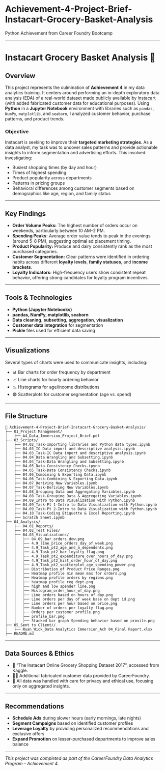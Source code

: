 # Achievement-4-Project-Brief-Instacart-Grocery-Basket-Analysis
Python Achievement from Career Foundry Bootcamp

---

# Instacart Grocery Basket Analysis 🛒

## Overview

This project represents the culmination of **Achievement 4** in my data analytics training. It centers around performing an in-depth exploratory data analysis (EDA) of a real-world dataset made publicly available by [Instacart](https://www.instacart.com/datasets/grocery-shopping-2017) (with added fabricated customer data for educational purposes). Using **Python** in a **Jupyter Notebook** environment with libraries such as `pandas`, `NumPy`, `matplotlib`, and `seaborn`, I analyzed customer behavior, purchase patterns, and product trends.

### Objective

Instacart is seeking to improve their **targeted marketing strategies**. As a data analyst, my task was to uncover sales patterns and provide actionable insights to inform segmentation and advertising efforts. This involved investigating:

- Busiest shopping times (by day and hour)
- Times of highest spending
- Product popularity across departments
- Patterns in pricing groups
- Behavioral differences among customer segments based on demographics like age, region, and family status

---

## Key Findings

- **Order Volume Peaks:** The highest number of orders occur on weekends, particularly between 10 AM–2 PM.
- **Spending Peaks:** Average order value tends to peak in the evenings (around 5–8 PM), suggesting optimal ad placement timing.
- **Product Popularity:** Produce and dairy consistently rank as the most purchased categories.
- **Customer Segmentation:** Clear patterns were identified in ordering habits across different **loyalty levels**, **family statuses**, and **income brackets**.
- **Loyalty Indicators:** High-frequency users show consistent repeat behavior, offering strong candidates for loyalty program incentives.

---

## Tools & Technologies

- **Python (Jupyter Notebooks)**
- **pandas, NumPy, matplotlib, seaborn**
- **Data cleaning**, **subsetting**, **aggregation**, **visualization**
- **Customer data integration** for segmentation
- **Pickle** files used for efficient data saving

---

## Visualizations

Several types of charts were used to communicate insights, including:

- 📊 Bar charts for order frequency by department
- 📈 Line charts for hourly ordering behavior
- 📉 Histograms for age/income distributions
- 🟣 Scatterplots for customer segmentation (age vs. spend)

---

## File Structure

```
📁 Achievement-4-Project-Brief-Instacart-Grocery-Basket-Analysis/
├── 01_Project Management/
│   ├── A4_Data_Immersion_Project_Brief.pdf
├── 03_Scripts/
│   ├── 04.02_Task-Importing libraries and Python data types.ipynb
│   ├── 04.03_IC Data import and descriptive analysis.ipynb
│   ├── 04.03_Task-IC Data import and descriptive analysis.ipynb
│   ├── 04.04_Data Wrangling and Subsetting.ipynb
│   ├── 04.04_Task-Data Wrangling and Subsetting.ipynb
│   ├── 04.05_Data Consistency Checks.ipynb
│   ├── 04.05_Task-Data Consistency Checks.ipynb
│   ├── 04.06_Combining & Exporting Data.ipynb
│   ├── 04.06_Task-Combining & Exporting Data.ipynb
│   ├── 04.07_Deriving New Variables.ipynb
│   ├── 04.07_Task-Deriving New Variables.ipynb
│   ├── 04.08_Grouping Data and Aggregating Variables.ipynb
│   ├── 04.08_Task-Grouping Data & Aggregating Variables.ipynb
│   ├── 04.09_Intro to Data Visualization with Python.ipynb
│   ├── 04.09_Task-Pt 1-Intro to Data Visualization with Python.ipynb
│   ├── 04.09_Task-Pt 2-Intro to Data Visualization with Python.ipynb
│   ├── 04.10_Task-Coding Etiquette & Excel Reporting.ipynb
│   ├── Scratch Sheet.ipynb
├── 04_Analysis/
│   ├── 04.01_Reports/
│   ├── 04.02_Test Files/
│   ├── 04.03_Visualizations/
│   │   ├── 04.09_bar_orders_dow.png
│   │   ├── 4.9_line_price_orders_day_of_week.png
│   │   ├── 4.9_Task_pt2_age_and_n_dependents.png
│   │   ├── 4.9_Task_pt2_bar_loyalty_flag.png
│   │   ├── 4.9_Task_pt2_expenditure_over_hours_of_day.png
│   │   ├── 4.9_Task_pt2_hist_order_hour_of_day.png
│   │   ├── 4.9_Task_pt2_scatterplot_age_spending_power.png
│   │   ├── Distribution of Product Price Ranges.png
│   │   ├── Heatmap profile min mean max for orders.png
│   │   ├── Heatmap profile orders by regions.png
│   │   ├── heatmap_profile_reg_dept.png
│   │   ├── high and low spender line.png
│   │   ├── Histogram_order_hour_of_day.png
│   │   ├── Line orders based on hours of day.png
│   │   ├── Line orders per day of week base on dept id.png
│   │   ├── Line orders per hour based on price.png
│   │   ├── Number of orders per loyalty flag.png
│   │   ├── Orders per customer profile.png
│   │   ├── profile_bar.png
│   │   ├── Stacked bar graph Spending behavior based on provile.png
├── 05_Sent to Client//
│   ├── Ryan_Wick_Data Analytics Immersion_Ach 04_Final Report.xlsx
├── README.md
```
---

## Data Sources & Ethics

- 📎 “The Instacart Online Grocery Shopping Dataset 2017”, accessed from Kaggle.
- 🧑‍💼 Additional fabricated customer data provided by CareerFoundry.
- 🔐 All data was handled with care for privacy and ethical use, focusing only on aggregated insights.

---

## Recommendations

- **Schedule Ads** during slower hours (early mornings, late nights)
- **Segment Campaigns** based on identified customer profiles
- **Leverage Loyalty** by providing personalized recommendations and exclusive offers
- **Expand Promotion** on lesser-purchased departments to improve sales balance

---

*This project was completed as part of the CareerFoundry Data Analytics Program – Achievement 4.*

